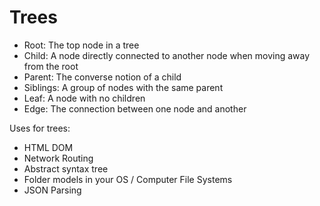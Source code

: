 # Trees

- Root: The top node in a tree
- Child: A node directly connected to another node when moving away from the root
- Parent: The converse notion of a child
- Siblings: A group of nodes with the same parent
- Leaf: A node with no children
- Edge: The connection between one node and another

Uses for trees:

- HTML DOM
- Network Routing
- Abstract syntax tree
- Folder models in your OS / Computer File Systems
- JSON Parsing
